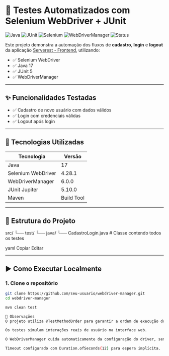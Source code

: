 # 🧪 Testes Automatizados com Selenium WebDriver + JUnit

![Java](https://img.shields.io/badge/Java-17-blue.svg)
![JUnit](https://img.shields.io/badge/JUnit-5.10-green)
![Selenium](https://img.shields.io/badge/Selenium-4.28.1-brightgreen)
![WebDriverManager](https://img.shields.io/badge/WebDriverManager-6.0.0-orange)
![Status](https://img.shields.io/badge/build-passing-brightgreen)

Este projeto demonstra a automação dos fluxos de **cadastro**, **login** e **logout** da aplicação [Serverest - Frontend](https://front.serverest.dev/login), utilizando:

- ✅ Selenium WebDriver  
- ✅ Java 17  
- ✅ JUnit 5  
- ✅ WebDriverManager  

---

## ✨ Funcionalidades Testadas

- ✅ Cadastro de novo usuário com dados válidos  
- ✅ Login com credenciais válidas  
- ✅ Logout após login  

---

## 🔧 Tecnologias Utilizadas

| Tecnologia         | Versão       |
|--------------------|--------------|
| Java               | 17           |
| Selenium WebDriver | 4.28.1       |
| WebDriverManager   | 6.0.0        |
| JUnit Jupiter      | 5.10.0       |
| Maven              | Build Tool   |

---

## 📂 Estrutura do Projeto

src/
└── test/
└── java/
└── CadastroLogin.java # Classe contendo todos os testes

yaml
Copiar
Editar

---

## ▶️ Como Executar Localmente

### 1. Clone o repositório

```bash
git clone https://github.com/seu-usuario/webdriver-manager.git
cd webdriver-manager

mvn clean test

📌 Observações
O projeto utiliza @TestMethodOrder para garantir a ordem de execução dos testes.

Os testes simulam interações reais de usuário na interface web.

O WebDriverManager cuida automaticamente da configuração do driver, sem precisar baixar manualmente.

Timeout configurado com Duration.ofSeconds(12) para espera implícita.
